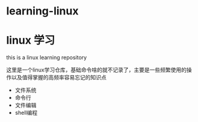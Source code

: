 # learning-linux
# linux 学习
this is a linux learning repository

这里是一个linux学习仓库，基础命令啥的就不记录了，主要是一些频繁使用的操作以及值得掌握的高频率容易忘记的知识点

- 文件系统
- 命令行
- 文件编辑
- shell编程


